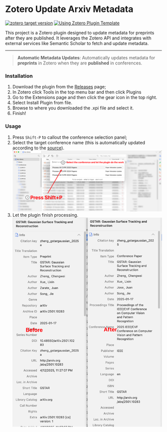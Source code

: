 # Zotero Update Arxiv Metadata

[![zotero target version](https://img.shields.io/badge/Zotero-7-green?style=flat-square&logo=zotero&logoColor=CC2936)](https://www.zotero.org)
[![Using Zotero Plugin Template](https://img.shields.io/badge/Using-Zotero%20Plugin%20Template-blue?style=flat-square&logo=github)](https://github.com/windingwind/zotero-plugin-template)

This project is a Zotero plugin designed to update metadata for preprints after they are published. It leverages the Zotero API and integrates with external services like Semantic Scholar to fetch and update metadata.

---

> **Automatic Metadata Updates**: Automatically updates metadata for **preprints** in Zotero when they are **published** in conferences.

### Installation

1. Download the plugin from the [Releases](https://github.com/wuzirui/paper-meta-update/releases) page;
2. In Zotero click Tools in the top menu bar and then click Plugins
3. Go to the Extensions page and then click the gear icon in the top right.
4. Select Install Plugin from file.
5. Browse to where you downloaded the .xpi file and select it.
6. Finish!

### Usage

1. Press `Shift-P` to callout the conference selection panel;
2. Select the target conference name (this is automatically updated according to the [source](https://wuzirui.github.io/conference-accepted-papers/)).
   ![usage image](assets/image.png)
3. Let the plugin finish processing.
   ![before after](assets/image-1.png)
